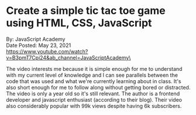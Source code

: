 
# Create a simple tic tac toe game using HTML, CSS, JavaScript
By: JavaScript Academy\
Date Posted: May 23, 2021\
https://www.youtube.com/watch?v=B3pmT7Cpi24&ab_channel=JavaScriptAcademy\

The video interests me because it is simple enough for me to understand with my current level of knowledge and I can see parallels between the code that was used and what we're currently learning about in class. It's also short enough for me to follow along without getting bored or distracted. The video is only a year old so it's still relevant. The author is a frontend developer and javascript enthusiast (according to their blog). Their video also considerably popular with 99k views despite having 6k subscribers. 